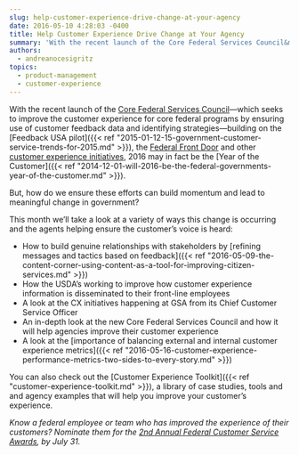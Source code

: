 ```yaml
---
slug: help-customer-experience-drive-change-at-your-agency
date: 2016-05-10 4:28:03 -0400
title: Help Customer Experience Drive Change at Your Agency
summary: 'With the recent launch of the Core Federal Services Council&mdash;which seeks to improve the customer experience for core federal programs by ensuring use of customer feedback data and identifying strategies&mdash;building on the Feedback USA pilot, the Federal Front Door and other customer experience initiatives, 2016 may in fact be the Year of the Customer. But,'
authors:
  - andreanocesigritz
topics:
  - product-management
  - customer-experience
---
```


With the recent launch of the [Core Federal Services Council](https://obamawhitehouse.archives.gov/sites/default/files/omb/memoranda/2016/m-16-08.pdf)—which seeks to improve the customer experience for core federal programs by ensuring use of customer feedback data and identifying strategies—building on the [Feedback USA pilot]({{< ref "2015-01-12-15-government-customer-service-trends-for-2015.md" >}}), the [Federal Front Door](https://labs.usa.gov/) and other [customer experience initiatives](https://18f.gsa.gov/2016/04/26/thinking-about-the-future-of-the-post-office-an-interview-with-amanda-weaver/), 2016 may in fact be the [Year of the Customer]({{< ref "2014-12-01-will-2016-be-the-federal-governments-year-of-the-customer.md" >}}).

But, how do we ensure these efforts can build momentum and lead to meaningful change in government?

This month we’ll take a look at a variety of ways this change is occurring and the agents helping ensure the customer’s voice is heard:

  * How to build genuine relationships with stakeholders by [refining messages and tactics based on feedback]({{< ref "2016-05-09-the-content-corner-using-content-as-a-tool-for-improving-citizen-services.md" >}})
  * How the USDA’s working to improve how customer experience information is disseminated to their front-line employees
  * A look at the CX initiatives happening at GSA from its Chief Customer Service Officer
  * An in-depth look at the new Core Federal Services Council and how it will help agencies improve their customer experience
  * A look at the [importance of balancing external and internal customer experience metrics]({{< ref "2016-05-16-customer-experience-performance-metrics-two-sides-to-every-story.md" >}})

You can also check out the [Customer Experience Toolkit]({{< ref "customer-experience-toolkit.md" >}}), a library of case studies, tools and and agency examples that will help you improve your customer&#8217;s experience.

_Know a federal employee or team who has improved the experience of their customers? Nominate them for the [2nd Annual Federal Customer Service Awards](https://www.whitehouse.gov/blog/2015/12/15/unlocking-full-potential-americas-federal-workforce), by July 31._